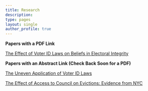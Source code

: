 ```yaml
---
title: Research
description:
type: pages
layout: single
author_profile: true
---
```


  
    

__Papers with a PDF Link__

[The Effect of Voter ID Laws on Beliefs in Electoral Integrity](../papers/attitudes_voter_id.pdf) 

__Papers with an Abstract Link (Check Back Soon for a PDF)__

[The Uneven Application of Voter ID Laws](../pages/abstracts/id_laws_race.md)

[The Effect of Access to Council on Evictions: Evidence from NYC](../pages/abstracts/evictions.md)
